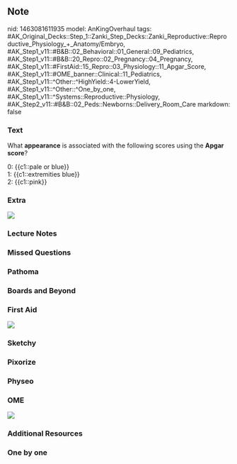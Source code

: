 ## Note
nid: 1463081611935
model: AnKingOverhaul
tags: #AK_Original_Decks::Step_1::Zanki_Step_Decks::Zanki_Reproductive::Reproductive_Physiology_+_Anatomy/Embryo, #AK_Step1_v11::#B&B::02_Behavioral::01_General::09_Pediatrics, #AK_Step1_v11::#B&B::20_Repro::02_Pregnancy::04_Pregnancy, #AK_Step1_v11::#FirstAid::15_Repro::03_Physiology::11_Apgar_Score, #AK_Step1_v11::#OME_banner::Clinical::11_Pediatrics, #AK_Step1_v11::^Other::^HighYield::4-LowerYield, #AK_Step1_v11::^Other::^One_by_one, #AK_Step1_v11::^Systems::Reproductive::Physiology, #AK_Step2_v11::#B&B::02_Peds::Newborns::Delivery_Room_Care
markdown: false

### Text
What <b>appearance</b> is associated with the following scores
using the <b>Apgar score</b>?
<div>
  0: {{c1::pale or blue}}
</div>
<div>
  1: {{c1::extremities blue}}
</div>
<div>
  2: {{c1::pink}}
</div>

### Extra
<img src="paste-349923870507340.jpg">

### Lecture Notes


### Missed Questions


### Pathoma


### Boards and Beyond


### First Aid
<img src="tmpsMGdo_.png">

### Sketchy


### Pixorize


### Physeo


### OME
<div class="ome-widget">
  <a href=
  "https://onlinemeded.org/spa/pediatrics?ref=anki"><img src=
  "_OME_AnkiFlashcards_Topic_6.png"></a>
</div>

### Additional Resources


### One by one

